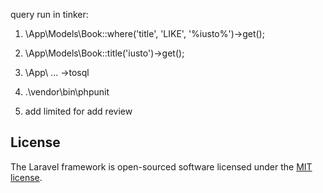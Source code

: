 query run in tinker:
1. \App\Models\Book::where('title', 'LIKE', '%iusto%')->get();
2. \App\Models\Book::title('iusto')->get();   <!-- but not working :) -->
3. \App\ ... ->tosql

4. .\vendor\bin\phpunit <!-- for unit test -->


5. add limited for add review


## License

The Laravel framework is open-sourced software licensed under the [MIT license](https://opensource.org/licenses/MIT).
